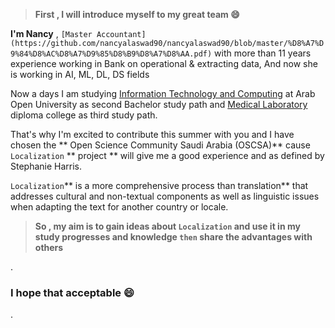

> **First , I will introduce myself to my great team 😄**


**I'm  Nancy**  , `[Master Accountant](https://github.com/nancyalaswad90/nancyalaswad90/blob/master/%D8%A7%D9%84%D8%AC%D8%A7%D9%85%D8%B9%D8%A7%D8%AA.pdf)` with more than 11 years experience working in Bank on operational & extracting data, And now she is working in AI, ML, DL, DS fields 



Now a days I am studying  [Information Technology and Computing](https://github.com/nancyalaswad90/nancyalaswad90/blob/master/second%20.md)  at Arab Open University as second Bachelor  study path and  [Medical Laboratory](https://github.com/nancyalaswad90/Medical-Laboratory/blob/main/README.md)   diploma college as third  study path.



That's why I'm excited to contribute this summer with you and I have chosen the ** Open Science Community Saudi Arabia (OSCSA)** cause  `Localization`  ** project  ** will give me a good experience  and as defined by Stephanie Harris.



`Localization`** is a more comprehensive process than translation** that addresses cultural and non-textual components as well as linguistic issues when adapting the text for another country or locale.



> **So , my aim is to gain ideas about `Localization` and use it in my study progresses and knowledge `then` share the advantages with others** 


.


### I hope that acceptable 😄


.
